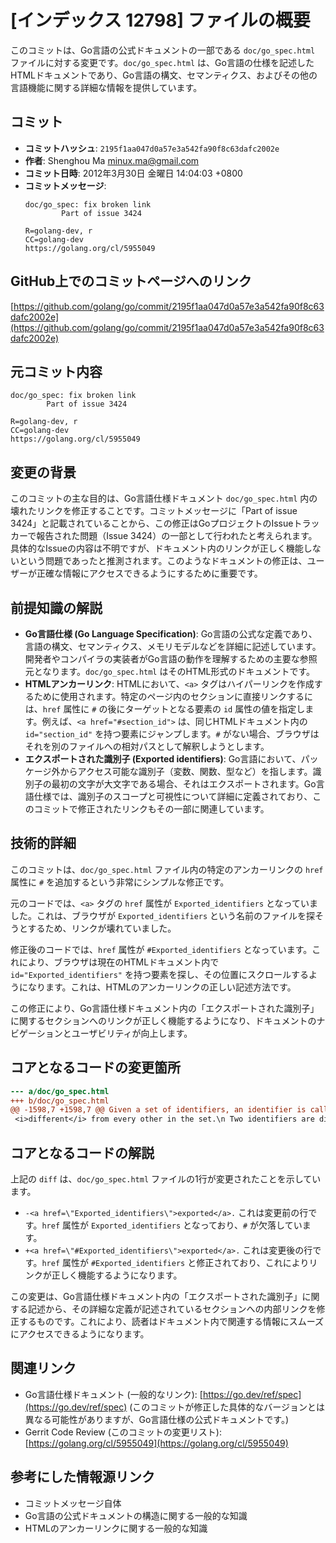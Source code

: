 # [インデックス 12798] ファイルの概要

このコミットは、Go言語の公式ドキュメントの一部である `doc/go_spec.html` ファイルに対する変更です。`doc/go_spec.html` は、Go言語の仕様を記述したHTMLドキュメントであり、Go言語の構文、セマンティクス、およびその他の言語機能に関する詳細な情報を提供しています。

## コミット

- **コミットハッシュ**: `2195f1aa047d0a57e3a542fa90f8c63dafc2002e`
- **作者**: Shenghou Ma <minux.ma@gmail.com>
- **コミット日時**: 2012年3月30日 金曜日 14:04:03 +0800
- **コミットメッセージ**:
    ```
    doc/go_spec: fix broken link
            Part of issue 3424
    
    R=golang-dev, r
    CC=golang-dev
    https://golang.org/cl/5955049
    ```

## GitHub上でのコミットページへのリンク

[https://github.com/golang/go/commit/2195f1aa047d0a57e3a542fa90f8c63dafc2002e](https://github.com/golang/go/commit/2195f1aa047d0a57e3a542fa90f8c63dafc2002e)

## 元コミット内容

```
doc/go_spec: fix broken link
        Part of issue 3424

R=golang-dev, r
CC=golang-dev
https://golang.org/cl/5955049
```

## 変更の背景

このコミットの主な目的は、Go言語仕様ドキュメント `doc/go_spec.html` 内の壊れたリンクを修正することです。コミットメッセージに「Part of issue 3424」と記載されていることから、この修正はGoプロジェクトのIssueトラッカーで報告された問題（Issue 3424）の一部として行われたと考えられます。具体的なIssueの内容は不明ですが、ドキュメント内のリンクが正しく機能しないという問題であったと推測されます。このようなドキュメントの修正は、ユーザーが正確な情報にアクセスできるようにするために重要です。

## 前提知識の解説

-   **Go言語仕様 (Go Language Specification)**: Go言語の公式な定義であり、言語の構文、セマンティクス、メモリモデルなどを詳細に記述しています。開発者やコンパイラの実装者がGo言語の動作を理解するための主要な参照元となります。`doc/go_spec.html` はそのHTML形式のドキュメントです。
-   **HTMLアンカーリンク**: HTMLにおいて、`<a>` タグはハイパーリンクを作成するために使用されます。特定のページ内のセクションに直接リンクするには、`href` 属性に `#` の後にターゲットとなる要素の `id` 属性の値を指定します。例えば、`<a href="#section_id">` は、同じHTMLドキュメント内の `id="section_id"` を持つ要素にジャンプします。`#` がない場合、ブラウザはそれを別のファイルへの相対パスとして解釈しようとします。
-   **エクスポートされた識別子 (Exported identifiers)**: Go言語において、パッケージ外からアクセス可能な識別子（変数、関数、型など）を指します。識別子の最初の文字が大文字である場合、それはエクスポートされます。Go言語仕様では、識別子のスコープと可視性について詳細に定義されており、このコミットで修正されたリンクもその一部に関連しています。

## 技術的詳細

このコミットは、`doc/go_spec.html` ファイル内の特定のアンカーリンクの `href` 属性に `#` を追加するという非常にシンプルな修正です。

元のコードでは、`<a>` タグの `href` 属性が `Exported_identifiers` となっていました。これは、ブラウザが `Exported_identifiers` という名前のファイルを探そうとするため、リンクが壊れていました。

修正後のコードでは、`href` 属性が `#Exported_identifiers` となっています。これにより、ブラウザは現在のHTMLドキュメント内で `id="Exported_identifiers"` を持つ要素を探し、その位置にスクロールするようになります。これは、HTMLのアンカーリンクの正しい記述方法です。

この修正により、Go言語仕様ドキュメント内の「エクスポートされた識別子」に関するセクションへのリンクが正しく機能するようになり、ドキュメントのナビゲーションとユーザビリティが向上します。

## コアとなるコードの変更箇所

```diff
--- a/doc/go_spec.html
+++ b/doc/go_spec.html
@@ -1598,7 +1598,7 @@ Given a set of identifiers, an identifier is called <i>unique</i> if it is
 <i>different</i> from every other in the set.\n Two identifiers are different if they are spelled differently, or if they\n appear in different <a href=\"#Packages\">packages</a> and are not\n-<a href=\"Exported_identifiers\">exported</a>. Otherwise, they are the same.\n+<a href=\"#Exported_identifiers\">exported</a>. Otherwise, they are the same.\n </p>\n \n <h3 id=\"Constant_declarations\">Constant declarations</h3>
```

## コアとなるコードの解説

上記の `diff` は、`doc/go_spec.html` ファイルの1行が変更されたことを示しています。

-   `-<a href=\"Exported_identifiers\">exported</a>.`
    これは変更前の行です。`href` 属性が `Exported_identifiers` となっており、`#` が欠落しています。
-   `+<a href=\"#Exported_identifiers\">exported</a>.`
    これは変更後の行です。`href` 属性が `#Exported_identifiers` と修正されており、これによりリンクが正しく機能するようになります。

この変更は、Go言語仕様ドキュメント内の「エクスポートされた識別子」に関する記述から、その詳細な定義が記述されているセクションへの内部リンクを修正するものです。これにより、読者はドキュメント内で関連する情報にスムーズにアクセスできるようになります。

## 関連リンク

-   Go言語仕様ドキュメント (一般的なリンク): [https://go.dev/ref/spec](https://go.dev/ref/spec) (このコミットが修正した具体的なバージョンとは異なる可能性がありますが、Go言語仕様の公式ドキュメントです。)
-   Gerrit Code Review (このコミットの変更リスト): [https://golang.org/cl/5955049](https://golang.org/cl/5955049)

## 参考にした情報源リンク

-   コミットメッセージ自体
-   Go言語の公式ドキュメントの構造に関する一般的な知識
-   HTMLのアンカーリンクに関する一般的な知識

